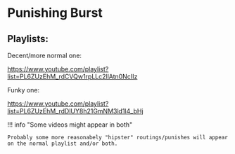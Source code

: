 

# Punishing Burst

## Playlists:



Decent/more normal one:

https://www.youtube.com/playlist?list=PL6ZUzEhM_rdCVQw1rpLLc2llAtn0NcIIz

Funky one:

https://www.youtube.com/playlist?list=PL6ZUzEhM_rdDlUY8h21GmNM3ld1l4_bHj

!!! info "Some videos might appear in both"

    Probably some more reasonabely "hipster" routings/punishes will appear on the normal playlist and/or both.